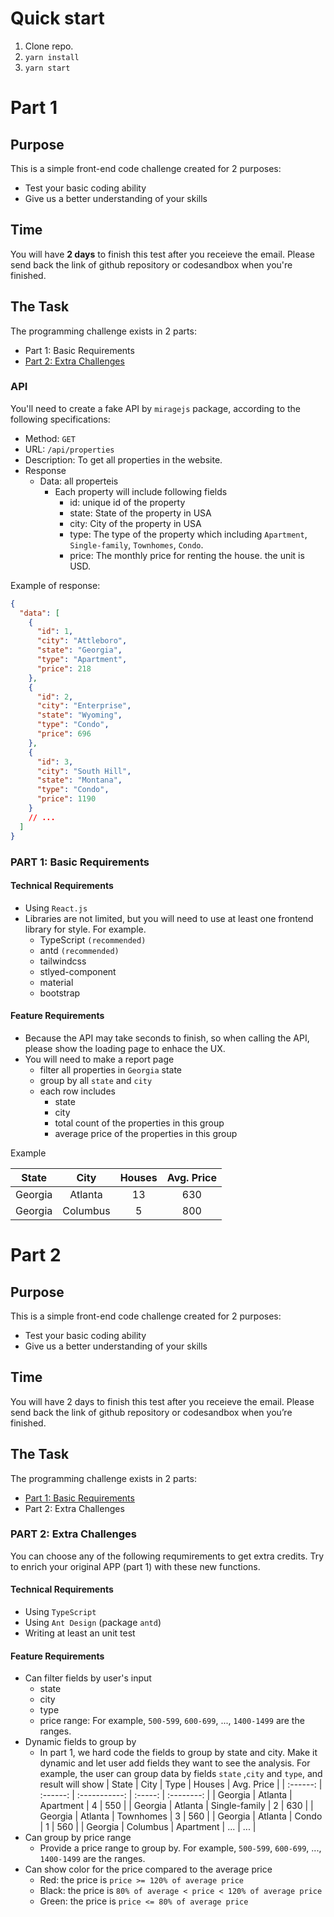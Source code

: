 # Quick start

1. Clone repo.
2. `yarn install`
3. `yarn start`

# Part 1

## Purpose

This is a simple front-end code challenge created for 2 purposes:

- Test your basic coding ability
- Give us a better understanding of your skills

## Time

You will have **2 days** to finish this test after you receieve the email. Please send back the link of github repository or codesandbox when you're finished.

## The Task

The programming challenge exists in 2 parts:

- Part 1: Basic Requirements
- [Part 2: Extra Challenges](https://hackmd.io/u_sfOmt1S5uXieCqf-mFow)

### API

You'll need to create a fake API by `miragejs` package, according to the following specifications:

- Method: `GET`
- URL: `/api/properties`
- Description:
  To get all properties in the website.
- Response
  - Data: all properteis
    - Each property will include following fields
      - id: unique id of the property
      - state: State of the property in USA
      - city: City of the property in USA
      - type: The type of the property which including `Apartment`, `Single-family`, `Townhomes`, `Condo`.
      - price: The monthly price for renting the house. the unit is USD.

Example of response:

```json
{
  "data": [
    {
      "id": 1,
      "city": "Attleboro",
      "state": "Georgia",
      "type": "Apartment",
      "price": 218
    },
    {
      "id": 2,
      "city": "Enterprise",
      "state": "Wyoming",
      "type": "Condo",
      "price": 696
    },
    {
      "id": 3,
      "city": "South Hill",
      "state": "Montana",
      "type": "Condo",
      "price": 1190
    }
    // ...
  ]
}
```

### PART 1: Basic Requirements

#### Technical Requirements

- Using `React.js`
- Libraries are not limited, but you will need to use at least one frontend library for style. For example.
  - TypeScript `(recommended)`
  - antd `(recommended)`
  - tailwindcss
  - stlyed-component
  - material
  - bootstrap

#### Feature Requirements

- Because the API may take seconds to finish, so when calling the API, please show the loading page to enhace the UX.
- You will need to make a report page
  - filter all properties in `Georgia` state
  - group by all `state` and `city`
  - each row includes
    - state
    - city
    - total count of the properties in this group
    - average price of the properties in this group

Example

|  State  |   City   | Houses | Avg. Price |
| :-----: | :------: | :----: | :--------: |
| Georgia | Atlanta  |   13   |    630     |
| Georgia | Columbus |   5    |    800     |

# Part 2

## Purpose

This is a simple front-end code challenge created for 2 purposes:

- Test your basic coding ability
- Give us a better understanding of your skills

## Time

You will have 2 days to finish this test after you receieve the email. Please send back the link of github repository or codesandbox when you’re finished.

## The Task

The programming challenge exists in 2 parts:

- [Part 1: Basic Requirements](https://hackmd.io/TxtoF3QlSfqCqGb74LKlag)
- Part 2: Extra Challenges

### PART 2: Extra Challenges

You can choose any of the following requmirements to get extra credits. Try to enrich your original APP (part 1) with these new functions.

#### Technical Requirements

- Using `TypeScript`
- Using `Ant Design` (package `antd`)
- Writing at least an unit test

#### Feature Requirements

- Can filter fields by user's input
  - state
  - city
  - type
  - price range: For example, `500-599`, `600-699`, ..., `1400-1499` are the ranges.
- Dynamic fields to group by
  - In part 1, we hard code the fields to group by state and city. Make it dynamic and let user add fields they want to see the analysis. For example, the user can group data by fields `state` ,`city` and `type`, and result will show
    | State | City | Type | Houses | Avg. Price |
    | :------: | :------: | :-----------: | :-----: | :--------: |
    | Georgia | Atlanta | Apartment | 4 | 550 |
    | Georgia | Atlanta | Single-family | 2 | 630 |
    | Georgia | Atlanta | Townhomes | 3 | 560 |
    | Georgia | Atlanta | Condo | 1 | 560 |
    | Georgia | Columbus | Apartment | ... | ... |
- Can group by price range
  - Provide a price range to group by. For example, `500-599`, `600-699`, ..., `1400-1499` are the ranges.
- Can show color for the price compared to the average price
  - Red: the price is `price >= 120% of average price`
  - Black: the price is `80% of average < price < 120% of average price`
  - Green: the price is `price <= 80% of average price`
